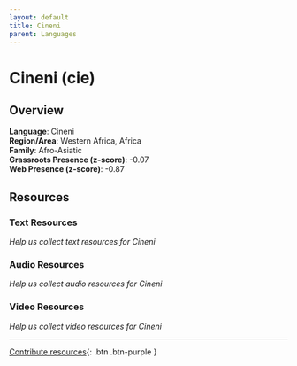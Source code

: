 ```yaml
---
layout: default
title: Cineni
parent: Languages
---
```


# Cineni (cie)

## Overview

**Language**: Cineni  
**Region/Area**: Western Africa, Africa  
**Family**: Afro-Asiatic  
**Grassroots Presence (z-score)**: -0.07  
**Web Presence (z-score)**: -0.87  

## Resources

### Text Resources
*Help us collect text resources for Cineni*

### Audio Resources
*Help us collect audio resources for Cineni*

### Video Resources
*Help us collect video resources for Cineni*

---

[Contribute resources](https://forms.office.com/e/1SfLJx3u1r){: .btn .btn-purple }
